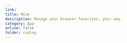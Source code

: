 ```yaml
---
link:
title: Mine
description: Manage your browser favorites, your way.
category: App
online: false
folder: coding
---
```

